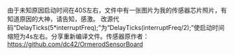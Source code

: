 由于未知原因启动时间在40S左右，文件中有一张图片为我的传感器芯片照片，有知道原因的大神，请告知，感激。
改源代码“DelayTicks(5*interruptFreq);”为“DelayTicks(interruptFreq/2);”使启动时间缩短为4s左右。分享重新编译文件。传感器原作者：https://github.com/dc42/OrmerodSensorBoard

